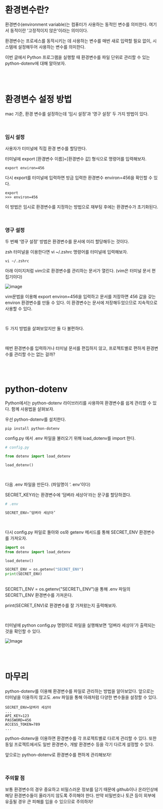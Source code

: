 # 환경변수란?

환경변수(environment variable)는 컴퓨터가 사용하는 동적인 변수를 의미한다. 여기서 동적이란 '고정적이지 않은'이라는 의미이다.

환경변수는 프로세스를 동작시키는 데 사용하는 변수를 매번 새로 입력할 필요 없이, 시스템에 설정해두어 사용하는 변수를 의미한다.

이번 글에서 Python 프로그램을 실행할 때 환경변수를 파일 단위로 관리할 수 있는 python-dotenv에 대해 알아보자.

<br><br>

# 환경변수 설정 방법

mac 기준, 환경 변수를 설정하는데 ‘임시 설정’과 ‘영구 설정’ 두 가지 방법이 있다.

<br>

### **임시 설정**

사용자가 터미널에 직접 환경 변수를 할당한다.

터미널에 export \[환경변수 이름\]=\[환경변수 값\] 형식으로 명령어를 입력해보자.

```
export environ=456
```

다시 export를 터미널에 입력하면 방금 입력한 환경변수 environ=456을 확인할 수 있다.

```
export
>>> environ=456
```

이 방법은 임시로 환경변수를 지정하는 방법으로 재부팅 후에는 환경변수가 초기화된다.

<br>

### **영구 설정**

두 번째 ‘영구 설정’ 방법은 환경변수를 문서에 미리 할당해두는 것이다.

zsh 터미널을 이용한다면 vi ~/.zshrc 명령어를 터미널에 입력해보자.

```
vi ~/.zshrc
```

아래 이미지처럼 vim으로 환경변수를 관리하는 문서가 열린다. (vim은 터미널 문서 편집기이다)

![image](https://blog.kakaocdn.net/dn/lc17E/btrJC4Lr1Qa/6DkKTLGxOLVoYgqHse7odk/img.png)

vim문법을 이용해 export environ=456을 입력하고 문서를 저장하면 456 값을 갖는 environ 환경변수를 만들 수 있다. 이 환경변수는 문서에 저장해두었으므로 지속적으로 사용할 수 있다.

<br>

두 가지 방법을 살펴보았지만 둘 다 불편하다.

<br>

매번 환경변수를 입력하거나 터미널 문서를 편집하지 않고, 프로젝트별로 편하게 환경변수를 관리할 수는 없는 걸까?

<br><br>

# python-dotenv

Python에서는 python-dotenv 라이브러리를 사용하여 환경변수를 쉽게 관리할 수 있다. 함께 사용법을 살펴보자.

우선 python-dotenv를 설치한다.

```
pip install python-dotenv
```

config.py 에서 .env 파일을 불러오기 위해 load\_dotenv를 import 한다.

```python
# config.py

from dotenv import load_dotenv

load_dotenv()
```

<br>

다음 .env 파일을 만든다. (파일명이 ‘. env’이다)

SECRET\_KEY라는 환경변수에 ‘덤벼라 세상아’라는 문구를 할당하겠다.

```python
# .env

SECRET_ENV=‘덤벼라 세상아’
```

<br>

다시 config.py 파일로 돌아와 os와 getenv 메서드를 통해 SECRET\_ENV 환경변수를 가져오자.

```python
import os
from dotenv import load_dotenv

load_dotenv()

SECRET_ENV = os.getenv("SECRET_ENV")
print(SECRET_ENV)
```

<br>
SECRET\_ENV = os.getenv("SECRET\_ENV")을 통해 .env 파일의 SECRET\_ENV 환경변수를 가져온다. 

print(SECRET\_ENV)로 환경변수를 잘 가져왔는지 출력해보자.

<br>

터미널에 python config.py 명령어로 파일을 실행해보면 ‘덤벼라 세상아’가 출력되는 것을 확인할 수 있다.

![Image](https://blog.kakaocdn.net/dn/b5qzRM/btrJCmSAgrQ/CSqY3IRdTzOEy3KKPBF8q1/img.png)

<br><br>

# 마무리

python-dotenv를 이용해 환경변수를 파일로 관리하는 방법을 알아보았다. 앞으로는 터미널을 이용하지 않고도 .env 파일을 통해 아래처럼 다양한 변수들을 설정할 수 있다.

```
SECRET_ENV=덤벼라 세상아
...
API_KEY=123
PASSWORD=456
ACCESS_TOKEN=789
...
```

python-dotenv을 이용하면 환경변수를 각 프로젝트별로 다르게 관리할 수 있다. 또한 동일 프로젝트에서도 일반 환경변수, 개발 환경변수 등을 각기 다르게 설정할 수 있다.

앞으로는 python-dotenv로 환경변수를 편하게 관리해보자!

<br>

### 주의할 점

보통 환경변수의 경우 중요하고 비밀스러운 정보를 담기 때문에 github이나 온라인상에 해당 환경변수들이 올라가지 않도록 주의해야 한다. 만약 비밀번호나 토큰 등이 외부에 유출될 경우 큰 피해를 입을 수 있으므로 주의하자!